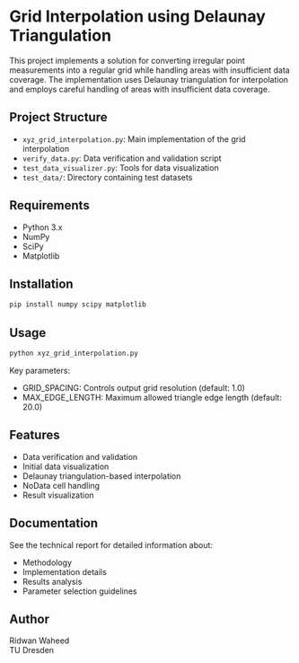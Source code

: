 # Grid Interpolation using Delaunay Triangulation

This project implements a solution for converting irregular point measurements into a regular grid while handling areas with insufficient data coverage. The implementation uses Delaunay triangulation for interpolation and employs careful handling of areas with insufficient data coverage.

## Project Structure

- `xyz_grid_interpolation.py`: Main implementation of the grid interpolation
- `verify_data.py`: Data verification and validation script
- `test_data_visualizer.py`: Tools for data visualization
- `test_data/`: Directory containing test datasets

## Requirements

- Python 3.x
- NumPy
- SciPy
- Matplotlib

## Installation

```bash
pip install numpy scipy matplotlib
```

## Usage

```bash
python xyz_grid_interpolation.py
```

Key parameters:
- GRID_SPACING: Controls output grid resolution (default: 1.0)
- MAX_EDGE_LENGTH: Maximum allowed triangle edge length (default: 20.0)

## Features

- Data verification and validation
- Initial data visualization
- Delaunay triangulation-based interpolation
- NoData cell handling
- Result visualization

## Documentation

See the technical report for detailed information about:
- Methodology
- Implementation details
- Results analysis
- Parameter selection guidelines

## Author

Ridwan Waheed  
TU Dresden
